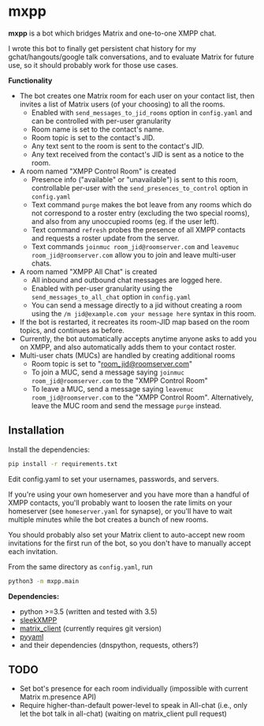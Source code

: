 # mxpp

**mxpp** is a bot which bridges Matrix and one-to-one XMPP chat.

I wrote this bot to finally get persistent chat history for my 
gchat/hangouts/google talk conversations, and to evaluate Matrix
for future use, so it should probably work for those use cases.


**Functionality**

* The bot creates one Matrix room for each user on your contact list,
then invites a list of Matrix users (of your choosing) to all the rooms.
    - Enabled with ```send_messages_to_jid_rooms``` option in ```config.yaml```
      and can be controlled with per-user granularity
    - Room name is set to the contact's name.
    - Room topic is set to the contact's JID.
    - Any text sent to the room is sent to the contact's JID.
    - Any text received from the contact's JID is sent as a notice
      to the room.
* A room named "XMPP Control Room" is created
    - Presence info ("available" or "unavailable") is sent to this room,
      controllable per-user with the ```send_presences_to_control``` option
      in ```config.yaml```
    - Text command ```purge``` makes the bot leave from any rooms which do
      not correspond to a roster entry (excluding the two special rooms),
      and also from any unoccupied rooms (eg. if the user left).
    - Text command ```refresh``` probes the presence of all XMPP contacts
      and requests a roster update from the server.
    - Text commands ```joinmuc room_jid@roomserver.com``` and ```leavemuc room_jid@roomserver.com```
      allow you to join and leave multi-user chats.
* A room named "XMPP All Chat" is created
    - All inbound and outbound chat messages are logged here.
    - Enabled with per-user granularity using the ```send_messages_to_all_chat```
      option in ```config.yaml```
    - You can send a message directly to a jid without creating a room using
      the ```/m jid@example.com your message here``` syntax in this room.
* If the bot is restarted, it recreates its room-JID map based on the
  room topics, and continues as before.
* Currently, the bot automatically accepts anytime anyone asks to add
  you on XMPP, and also automatically adds them to your contact roster.
* Multi-user chats (MUCs) are handled by creating additional rooms
    - Room topic is set to "<groupchat>room_jid@roomserver.com"
    - To join a MUC, send a message saying ```joinmuc room_jid@roomserver.com```
      to the "XMPP Control Room"
    - To leave a MUC, send a message saying ```leavemuc room_jid@roomserver.com```
      to the "XMPP Control Room". Alternatively, leave the MUC room and send the message
      ```purge``` instead.


## Installation
Install the dependencies:
```bash
pip install -r requirements.txt
```

Edit config.yaml to set your usernames, passwords, and servers.

If you're using your own homeserver and you have more than a handful of
 XMPP contacts, you'll probably want to loosen the rate limits on your
 homeserver (see ```homeserver.yaml``` for synapse), or you'll have to
 wait multiple minutes while the bot creates a bunch of new rooms.

You should probably also set your Matrix client to auto-accept new room
 invitations for the first run of the bot, so you don't have to
 manually accept each invitation.

From the same directory as ```config.yaml```, run
```bash
python3 -m mxpp.main
```

**Dependencies:**

* python >=3.5 (written and tested with 3.5)
* [sleekXMPP](https://pypi.python.org/pypi/sleekxmpp/1.3.1)
* [matrix_client](https://github.com/matrix-org/matrix-python-sdk)
  (currently requires git version)
* [pyyaml](https://pypi.python.org/pypi/PyYAML/3.12)
* and their dependencies (dnspython, requests, others?)


## TODO

* Set bot's presence for each room individually
 (impossible with current Matrix m.presence API)
* Require higher-than-default power-level to speak in All-chat (i.e.,
only let the bot talk in all-chat)
 (waiting on matrix_client pull request)
